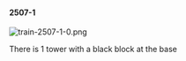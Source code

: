 #### 2507-1
![train-2507-1-0.png](https://github.com/lil-lab/nlvr/raw/master/nlvr/train/images/76/train-2507-1-0.png "train-2507-1-0.png")

There is 1 tower with a black block at the base